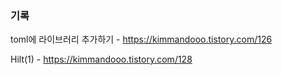 ### 기록 

toml에 라이브러리 추가하기 - https://kimmandooo.tistory.com/126

Hilt(1) - https://kimmandooo.tistory.com/128